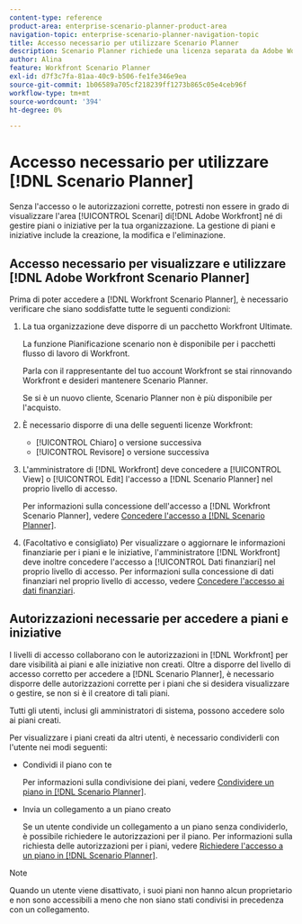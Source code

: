 ```yaml
---
content-type: reference
product-area: enterprise-scenario-planner-product-area
navigation-topic: enterprise-scenario-planner-navigation-topic
title: Accesso necessario per utilizzare Scenario Planner
description: Scenario Planner richiede una licenza separata da Adobe Workfront e accesso aggiuntivo.
author: Alina
feature: Workfront Scenario Planner
exl-id: d7f3c7fa-81aa-40c9-b506-fe1fe346e9ea
source-git-commit: 1b06589a705cf218239ff1273b865c05e4ceb96f
workflow-type: tm+mt
source-wordcount: '394'
ht-degree: 0%

---
```


# Accesso necessario per utilizzare [!DNL Scenario Planner]

<!--Audited: 04/2024-->

<!--The [!DNL Scenario Planner] has additional license requirements. For information about the [!DNL Workfront Scenario Planner], see [The [!DNL Scenario Planner] overview](../scenario-planner/scenario-planner-overview.md).-->

<!--
might need to add information about the permissions to plans/ initiatives if those will be coming later?
-->

Senza l&#39;accesso o le autorizzazioni corrette, potresti non essere in grado di visualizzare l&#39;area [!UICONTROL Scenari] di[!DNL  Adobe Workfront] né di gestire piani o iniziative per la tua organizzazione. La gestione di piani e iniziative include la creazione, la modifica e l&#39;eliminazione.

## Accesso necessario per visualizzare e utilizzare [!DNL Adobe Workfront Scenario Planner]

Prima di poter accedere a [!DNL Workfront Scenario Planner], è necessario verificare che siano soddisfatte tutte le seguenti condizioni:

1. La tua organizzazione deve disporre di un pacchetto Workfront Ultimate.

   La funzione Pianificazione scenario non è disponibile per i pacchetti flusso di lavoro di Workfront.

   Parla con il rappresentante del tuo account Workfront se stai rinnovando Workfront e desideri mantenere Scenario Planner.

   Se si è un nuovo cliente, Scenario Planner non è più disponibile per l&#39;acquisto.

   <!--Old: 
    Depending on whether you use the new or the current Workfront plan, your organization must have one of the following:
    * For the new plans, your organization must have the  [!UICONTROL Ultimate] [!DNL Workfront] plan. The Scenario Planner is included only in the [!UICONTROL Ultimate] plan. 
    * For the current Workfront plans, your organization must have both of the following: 
      * Your organization must purchase a [!DNL Workfront] [!UICONTROL Business] or higher [!DNL Workfront] plan. 
      
      * Your organization must purchase a [!DNL Workfront Scenario Planner] license, in addition to a [!DNL Workfront] license. Contact your [!DNL Workfront] Account Representative to learn about [!DNL Workfront Scenario Planner] licenses. -->

1. È necessario disporre di una delle seguenti licenze Workfront:

   * [!UICONTROL Chiaro] o versione successiva
   * [!UICONTROL Revisore] o versione successiva

   <!--Old: 
      * For the current licenses: 
        * [!UICONTROL Plan]
        * [!UICONTROL Work]
        * [!UICONTROL Review]-->
   <!--Old: 
      >[!NOTE]
      > 
      >* When using the new licenses, users with a [!UICONTROL Contributor] or [!UICONTROL External] license type cannot access the [!DNL Scenario Planner].
      >
      >* When using the current licenses, users with a Request or External license type cannot access the Scenario Planner. -->

1. L&#39;amministratore di [!DNL Workfront] deve concedere a [!UICONTROL View] o [!UICONTROL Edit] l&#39;accesso a [!DNL Scenario Planner] nel proprio livello di accesso.

   Per informazioni sulla concessione dell&#39;accesso a [!DNL Workfront Scenario Planner], vedere [Concedere l&#39;accesso a [!DNL Scenario Planner]](../administration-and-setup/add-users/configure-and-grant-access/grant-access-sp.md).

1. (Facoltativo e consigliato) Per visualizzare o aggiornare le informazioni finanziarie per i piani e le iniziative, l&#39;amministratore [!DNL Workfront] deve inoltre concedere l&#39;accesso a [!UICONTROL Dati finanziari] nel proprio livello di accesso. Per informazioni sulla concessione di dati finanziari nel proprio livello di accesso, vedere [Concedere l&#39;accesso ai dati finanziari](../administration-and-setup/add-users/configure-and-grant-access/grant-access-financial.md).


<!--1. (Optional) If you need to access plans you didn't create, a plan creator must give you the correct permissions to their plan to access it. For information about the permissions needed to access plans and initiatives that you didn't create, see the [Permissions needed to access plans and initiatives](#permissions-needed-to-access-plans-and-initiatives) section in this article.-->

<!--this used to be true but not anymore:
  <li data-mc-conditions="QuicksilverOrClassic.Draft mode"> <p>(NOTE: this is no longer needed) </p> <p>Your Workfront administrator must assign you a layout template that includes the Scenarios area in the Main Menu. </p> <p>For information about customizing the Main Menu in a layout template, see <a href="../administration-and-setup/customize-workfront/use-layout-templates/customize-main-menu.md" class="MCXref xref" xrefformat="{para}">Customize the Main Menu using a layout template</a>. </p> <p>For information about assigning users to a Layout Template, see <a href="../administration-and-setup/customize-workfront/use-layout-templates/assign-users-to-layout-template.md" class="MCXref xref" xrefformat="{para}">Assign users to a layout template</a>.</p> </li>
  -->

<!--Repetitive from above?? 

## Access needed to view plans and initiatives

In addition to your company acquiring the correct license for the [!DNL Workfront Scenario Planner], your [!DNL Workfront] administrator must also assign you the following access and setup so you can view the [!DNL Workfront Scenario Planner] and the information in this area:

* An access level with at least [!UICONTROL View] access to [!DNL Scenario Planner].

  For information about the access level to [!DNL Scenario Planner], see [Grant access to [!DNL Scenario Planner]](../administration-and-setup/add-users/configure-and-grant-access/grant-access-sp.md).

* An access level with at least [!UICONTROL View] access to [!UICONTROL Financial Data] if you need to also view financial information about the plan and the initiatives. Some examples of financial information are budgets, costs, or job role rates.

  For information about the [!UICONTROL Financial Data] access level, see [Grant access to financial data](../administration-and-setup/add-users/configure-and-grant-access/grant-access-financial.md).

  >[!TIP]
  >
  >[!UICONTROL Requestors] and [!UICONTROL External] Users do not have access to view the [!DNL Scenario Planner].

* View permissions to the plan. For information about the permissions needed to access plans and initiatives that you didn't create, see the [Permissions needed to access plans and initiatives](#permissions-needed-to-access-plans-and-initiatives) section in this article.

## Access needed to manage plans and initiatives

Your [!DNL Workfront] administrator must assign you the following access so you can manage plans and their information in the [!DNL Scenario Planner]:

* A [!UICONTROL Plan] or [!UICONTROL Work] license type with Edit access to the [!DNL Scenario Planner] in your access level.

  All other license types do not have access to manage plans.

  For information about granting access to [!DNL Scenario Planner] from the Access Level, see [Grant access to [!DNL Scenario Planner]](../administration-and-setup/add-users/configure-and-grant-access/grant-access-sp.md).

* A [!UICONTROL Plan] license type with [!UICONTROL Edit] access to [!UICONTROL Financial Data] in your access level, if you need to also update financial information about the plan.

  Some examples of financial information that you can edit are [!UICONTROL Budget], [!UICONTROL Planned Benefit], and [!UICONTROL Fixed Costs].

  >[!TIP]
  >
  >Only [!UICONTROL Plan] license holders have [!UICONTROL Edit] access to [!UICONTROL Financial Data].

  For information about the [!UICONTROL Financial Data] access level, see [Grant access to financial data](../administration-and-setup/add-users/configure-and-grant-access/grant-access-financial.md).

* Manage permissions to a plan that you didn't create. For information about the permissions needed to access plans and initiatives that you didn't create, see the [Permissions needed to access plans and initiatives](#permissions-needed-to-access-plans-and-initiatives) section in this article.

-->

## Autorizzazioni necessarie per accedere a piani e iniziative

I livelli di accesso collaborano con le autorizzazioni in [!DNL Workfront] per dare visibilità ai piani e alle iniziative non creati. Oltre a disporre del livello di accesso corretto per accedere a [!DNL Scenario Planner], è necessario disporre delle autorizzazioni corrette per i piani che si desidera visualizzare o gestire, se non si è il creatore di tali piani.

Tutti gli utenti, inclusi gli amministratori di sistema, possono accedere solo ai piani creati.

Per visualizzare i piani creati da altri utenti, è necessario condividerli con l&#39;utente nei modi seguenti:

* Condividi il piano con te

  Per informazioni sulla condivisione dei piani, vedere [Condividere un piano in [!DNL Scenario Planner]](../scenario-planner/share-a-plan.md).

* Invia un collegamento a un piano creato

  Se un utente condivide un collegamento a un piano senza condividerlo, è possibile richiedere le autorizzazioni per il piano. Per informazioni sulla richiesta delle autorizzazioni per i piani, vedere [Richiedere l&#39;accesso a un piano in [!DNL Scenario Planner]](../scenario-planner/request-access-to-plan.md).

>[!NOTE]
>
>Quando un utente viene disattivato, i suoi piani non hanno alcun proprietario e non sono accessibili a meno che non siano stati condivisi in precedenza con un collegamento.


